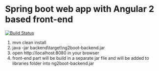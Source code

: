 # Spring boot web app with Angular 2 based front-end
[![Build Status](https://travis-ci.com/boroda4436/spring-boot-angular-2.svg?branch=master)](https://travis-ci.com/boroda4436/spring-boot-angular-2)

1. mvn clean install
2. java -jar backend\target\ng2boot-backend.jar
3. open http://localhost:8080 in your browser
4. front-end part will be build in a separate jar file and will be added to libraries folder into ng2boot-backend.jar

